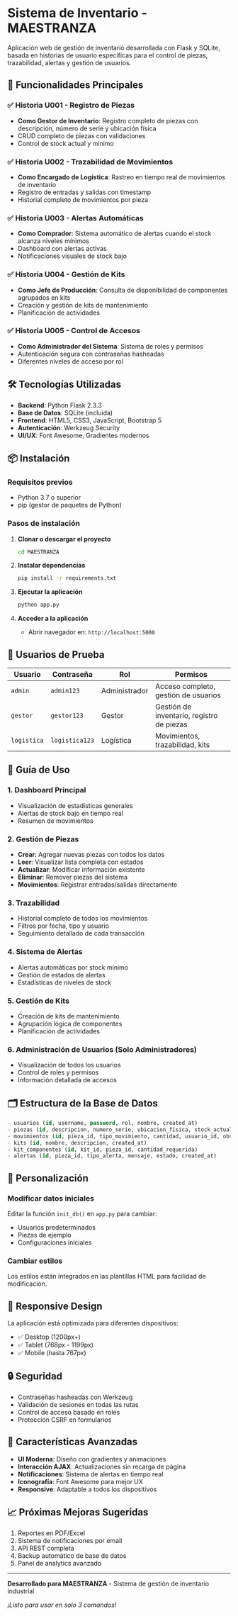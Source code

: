 # Sistema de Inventario - MAESTRANZA

Aplicación web de gestión de inventario desarrollada con Flask y SQLite, basada en historias de usuario específicas para el control de piezas, trazabilidad, alertas y gestión de usuarios.

## 🚀 Funcionalidades Principales

### ✅ Historia U001 - Registro de Piezas
- **Como Gestor de Inventario**: Registro completo de piezas con descripción, número de serie y ubicación física
- CRUD completo de piezas con validaciones
- Control de stock actual y mínimo

### ✅ Historia U002 - Trazabilidad de Movimientos
- **Como Encargado de Logística**: Rastreo en tiempo real de movimientos de inventario
- Registro de entradas y salidas con timestamp
- Historial completo de movimientos por pieza

### ✅ Historia U003 - Alertas Automáticas
- **Como Comprador**: Sistema automático de alertas cuando el stock alcanza niveles mínimos
- Dashboard con alertas activas
- Notificaciones visuales de stock bajo

### ✅ Historia U004 - Gestión de Kits
- **Como Jefe de Producción**: Consulta de disponibilidad de componentes agrupados en kits
- Creación y gestión de kits de mantenimiento
- Planificación de actividades

### ✅ Historia U005 - Control de Accesos
- **Como Administrador del Sistema**: Sistema de roles y permisos
- Autenticación segura con contraseñas hasheadas
- Diferentes niveles de acceso por rol

## 🛠️ Tecnologías Utilizadas

- **Backend**: Python Flask 2.3.3
- **Base de Datos**: SQLite (incluida)
- **Frontend**: HTML5, CSS3, JavaScript, Bootstrap 5
- **Autenticación**: Werkzeug Security
- **UI/UX**: Font Awesome, Gradientes modernos

## 📦 Instalación

### Requisitos previos
- Python 3.7 o superior
- pip (gestor de paquetes de Python)

### Pasos de instalación

1. **Clonar o descargar el proyecto**
   ```bash
   cd MAESTRANZA
   ```

2. **Instalar dependencias**
   ```bash
   pip install -r requirements.txt
   ```

3. **Ejecutar la aplicación**
   ```bash
   python app.py
   ```

4. **Acceder a la aplicación**
   - Abrir navegador en: `http://localhost:5000`

## 👥 Usuarios de Prueba

| Usuario | Contraseña | Rol | Permisos |
|---------|------------|-----|----------|
| `admin` | `admin123` | Administrador | Acceso completo, gestión de usuarios |
| `gestor` | `gestor123` | Gestor | Gestión de inventario, registro de piezas |
| `logistica` | `logistica123` | Logística | Movimientos, trazabilidad, kits |

## 🎯 Guía de Uso

### 1. Dashboard Principal
- Visualización de estadísticas generales
- Alertas de stock bajo en tiempo real
- Resumen de movimientos

### 2. Gestión de Piezas
- **Crear**: Agregar nuevas piezas con todos los datos
- **Leer**: Visualizar lista completa con estados
- **Actualizar**: Modificar información existente
- **Eliminar**: Remover piezas del sistema
- **Movimientos**: Registrar entradas/salidas directamente

### 3. Trazabilidad
- Historial completo de todos los movimientos
- Filtros por fecha, tipo y usuario
- Seguimiento detallado de cada transacción

### 4. Sistema de Alertas
- Alertas automáticas por stock mínimo
- Gestión de estados de alertas
- Estadísticas de niveles de stock

### 5. Gestión de Kits
- Creación de kits de mantenimiento
- Agrupación lógica de componentes
- Planificación de actividades

### 6. Administración de Usuarios (Solo Administradores)
- Visualización de todos los usuarios
- Control de roles y permisos
- Información detallada de accesos

## 🗂️ Estructura de la Base de Datos

```sql
- usuarios (id, username, password, rol, nombre, created_at)
- piezas (id, descripcion, numero_serie, ubicacion_fisica, stock_actual, stock_minimo, precio, created_at)
- movimientos (id, pieza_id, tipo_movimiento, cantidad, usuario_id, observaciones, created_at)
- kits (id, nombre, descripcion, created_at)
- kit_componentes (id, kit_id, pieza_id, cantidad_requerida)
- alertas (id, pieza_id, tipo_alerta, mensaje, estado, created_at)
```

## 🔧 Personalización

### Modificar datos iniciales
Editar la función `init_db()` en `app.py` para cambiar:
- Usuarios predeterminados
- Piezas de ejemplo
- Configuraciones iniciales

### Cambiar estilos
Los estilos están integrados en las plantillas HTML para facilidad de modificación.

## 📱 Responsive Design

La aplicación está optimizada para diferentes dispositivos:
- ✅ Desktop (1200px+)
- ✅ Tablet (768px - 1199px)
- ✅ Mobile (hasta 767px)

## 🔒 Seguridad

- Contraseñas hasheadas con Werkzeug
- Validación de sesiones en todas las rutas
- Control de acceso basado en roles
- Protección CSRF en formularios

## 🚀 Características Avanzadas

- **UI Moderna**: Diseño con gradientes y animaciones
- **Interacción AJAX**: Actualizaciones sin recarga de página
- **Notificaciones**: Sistema de alertas en tiempo real
- **Iconografía**: Font Awesome para mejor UX
- **Responsive**: Adaptable a todos los dispositivos

## 📈 Próximas Mejoras Sugeridas

1. Reportes en PDF/Excel
2. Sistema de notificaciones por email
3. API REST completa
4. Backup automático de base de datos
5. Panel de analytics avanzado

---

**Desarrollado para MAESTRANZA** - Sistema de gestión de inventario industrial

*¡Listo para usar en solo 3 comandos!* 
